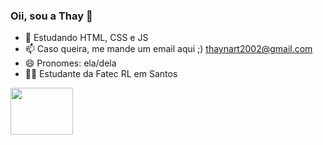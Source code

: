 ### Oii, sou a Thay 🥰



- 🌱 Estudando HTML, CSS e JS
- 📫 Caso queira, me mande um email aqui ;) thaynart2002@gmail.com
- 😄 Pronomes: ela/dela
- 👩‍💻 Estudante da Fatec RL em Santos 

<html>
<img src= "https://images-ext-1.discordapp.net/external/cibey9zVuqfepV3xo6bnOYQBUkYlCKachG2OKBYG-no/https/user-images.githubusercontent.com/88343113/155860466-bec557b3-f2b0-4bbf-a4ce-ded6e61aa0f8.gif?width=406&height=406"
 height="75" width="100" align ="left" >
</html> 
